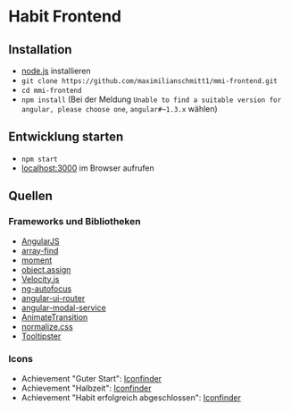 # Habit Frontend

## Installation

* [node.js](https://nodejs.org/) installieren
* `git clone https://github.com/maximilianschmitt1/mmi-frontend.git`
* `cd mmi-frontend`
* `npm install` (Bei der Meldung `Unable to find a suitable version for angular, please choose one`, `angular#~1.3.x` wählen)

## Entwicklung starten

* `npm start`
* [localhost:3000](http://localhost:3000) im Browser aufrufen

## Quellen

### Frameworks und Bibliotheken

* [AngularJS](https://angularjs.org/)
* [array-find](https://www.npmjs.com/package/array-find)
* [moment](http://momentjs.com)
* [object.assign](https://www.npmjs.com/package/object.assign)
* [Velocity.js](http://julian.com/research/velocity/)
* [ng-autofocus](https://github.com/ianwalter/ng-autofocus)
* [angular-ui-router](https://github.com/angular-ui/ui-router)
* [angular-modal-service](https://github.com/dwmkerr/angular-modal-service)
* [AnimateTransition](https://github.com/Rapid-Application-Development-JS/AnimateTransition)
* [normalize.css](http://necolas.github.io/normalize.css/)
* [Tooltipster](http://iamceege.github.io/tooltipster/)

### Icons

* Achievement "Guter Start": [Iconfinder](https://www.iconfinder.com/icons/298861/rocket_icon)
* Achievement "Halbzeit": [Iconfinder](https://www.iconfinder.com/icons/103264/fast_food_icon)
* Achievement "Habit erfolgreich abgeschlossen": [Iconfinder](https://www.iconfinder.com/icons/316221/trophy_icon)
